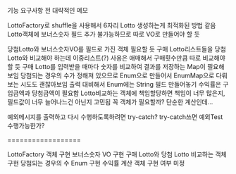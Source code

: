 기능 요구사항 전 대략적인 메모

LottoFactory로 shuffle을 사용해서 6자리 Lotto 생성하는게 최적화된 방법 같음
Lotto객체에 보너스숫자 필드 추가 불가능하므로 따로 VO로 만들어야 할 듯

당첨Lotto와 보너스숫자VO를 필드로 가진 객체 필요할 듯
구매 Lotto리스트들을 당첨Lotto와 비교해야 하는데 이중리스트(?) 사용은 애매해서 구매횟수만큼 따로 비교해야할 듯
구매 Lotto를 입력받을 때마다 숫자를 비교하여 결과를 저장하는 Map이 필요해보임
당첨되는 경우의 수가 정해져 있으므로 Enum으로 만들어서 EnumMap으로 다뤄보는 시도도 괜찮아보임
출력 대비해서 Enum에는 String 필드 만들어놓기
수익률은 구입금액과 당첨금액이 필요함 Lotto비교하는 객체에 책임할당하면 책임이 너무 많은지, 필드값이 너무 늘어나느건 아닌지 고민됨
꼭 객체가 필요할까? 단순한 계산인데...

예외메시지를 출력하고 다시 수행하도록하려면 try-catch? try-catch쓰면 예외Test 수행가능한가?

==================

LottoFactory 객체 구현
보너스숫자 VO 구현
구매 Lotto와 당첨 Lotto 비교하는 객체 구현
당첨되는 경우의 수 Enum 구현
수익률 계산 객체 구현 여부 미정